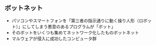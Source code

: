 ## ボットネット

- パソコンやスマートフォンを「第三者の指示通りに動く操り人形（ロボット）」にしてしまう悪意のあるプログラムが「ボット」
- そのボットをいくつも集めてネットワーク化したものボットネット
- マルウェアが侵入に成功したコンピュータ群